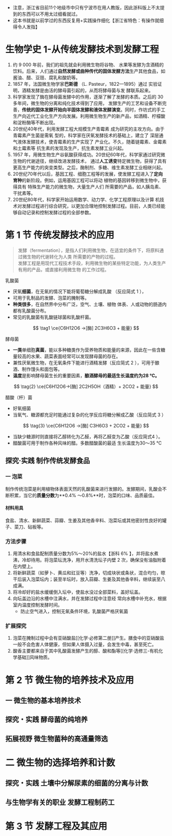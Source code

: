 - 注意，浙江省目前11个地级市中只有宁波市在用人教版，因此浙科版上不太提到的东西可以不用太过细看就过。
- 这本书就是以前学过的东西反复用+实践操作细化【浙江省特色：有操作就细得令人发指】
# 生物学史 1-从传统发酵技术到发酵工程
1. 约 9 000 年前，我们的祖先就会利用微生物将谷物、 水果等发酵为含酒精的饮料。后来，人们通过**自然发酵或曲种传代的固体发酵方法**生产其他食品，如 酱油、醋、豆豉、腐乳和酸奶等。
2. 1857 年，法国微生物学家**巴斯德** （L. Pasteur，1822—1895）通过 实验证明，酒精发酵是由活的酵母菌引起的，从而将酵母菌与发 酵联系起来。
3. 科学家发现了酶在酵母菌发酵中的作用，逐渐了解了发酵的本质。之后的 30 多年间，微生物的分离和纯化技术得到了应用， 发酵生产的工艺和设备不断完善，**传统的固体发酵开始向半固体发酵和液体发酵演变**。同时，作坊式的手工生产向近代工业化生产方向发展。利用微生物生产的新产品，如酒精、柠檬酸和淀粉酶等不断出现。
4. 20世纪40年代，利用发酵工程大规模生产青霉素 成为研究的主攻方向。由于青霉素产生菌是需氧 型的，科学家在厌氧发酵技术的基础上，建立了 深层通气液体发酵技术，使青霉素的生产实现了 产业化。不久，随着链霉素、金霉素和土霉素等 抗生素的发现及生产，抗生素发酵工业兴起。
5. 1957 年，用微生物生产谷氨酸获得成功。20世纪60年代，科学家通过研究微生物的代谢途径，继续改进发酵技术， 通过**人工诱变**特定微生物，获得了具有 更高生产能力的突变类型。之后，酶制剂、多糖、维生素发酵工业相继兴起。
6. 20世纪70年代以后，基因工程、细胞工程等的发展，使发酵工程进入了**定向育种**的新阶段。例如，运用基因工程可以将动 植物的基因转移到微生物中，获得具有 特殊生产能力的微生物，大量生产人们 所需要的产品，如人胰岛素、干扰素等。
7. 20世纪80年代，科学家开始运用数学、动力学、化学工程原理以及计算 机技术对发酵过程进行综合研究，以更加合理地控制发酵过程。目前，人类已经能够自动记录和控制发酵过程的全部参数。
# 第 1 节 传统发酵技术的应用
> 发酵（fermentation），是指人们利用微生物，在适宜的条件下，将原料通过微生物的代谢转化为人类 所需要的产物的过程。  
> 发酵工程是用现代工程技术手段，利用微生物的某些特定功能，为人类生产有用的产品，或直接利用微生物 的工作过程。

乳酸菌
- 厌氧**细菌**，在无氧的情况下能将葡萄糖分解成乳酸 （反应简式 1 ），
- 可用于乳制品的发酵、泡菜的腌制等。
- **种类很多**，在自然界中分布广泛，空气、土壤、植物 体表、人或动物的肠道内都有乳酸菌分布。
- 常见的乳酸菌有乳酸链球菌和乳酸杆菌。



$$
\tag1 \ce{C6H12O6 ->[酶] 2C3H6O3 + 能量}
$$

酵母菌
- **一类**单细胞**真菌**，能以多种糖类作为营养物质和能量的来源，因此在一些含糖量较高的水果、蔬菜表面经常可以发现酵母菌的存在。
- 兼性厌氧微生物，在无氧条件下能进行酒精发酵（反应简式 2 ），可用于酿酒、制作馒头和面包等。
- **温度**是影响酵母菌生长的重要因素，**酿酒酵母的最适生长温度约为28 ℃。**

$$
\tag{2}  \ce{C6H12O6->[酶]  2C2H5OH（酒精）+ 2CO2 + 能量}
$$

醋酸（杆）菌
- 好氧细菌
- 当氧气、糖源都充足时能通过复杂的化学反应将糖分解成乙酸（反应简式 3 ）

$$
\tag{3} \ce{C6H12O6 ->[酶] C3H6O3 + 2CO2 + 能量}
$$

- 当缺少糖源时则直接将乙醇转化为乙醛，再将乙醛变为乙酸（反应简式4 ）。
- 醋酸菌可用于制作各种风味的醋。多数醋酸菌的最适
生长温度为30〜35 ℃
## 探究·实践 制作传统发酵食品
### 一 泡菜
制作传统泡菜是利用植物体表面天然的乳酸菌来进行发酵的。发酵期间，乳酸会不断积累，当它的**质量分数**为**0.4% 〜0.8%**时，泡菜的口味、品质最佳。

#### 材料用具
食盐、清水、新鲜蔬菜、蒜瓣、生姜及其他香辛料、泡菜坛或其他密封性良好的罐子、菜刀、砧板等。
### 方法步骤
1. 用清水和食盐配制质量分数为5%〜20%的盐水【浙科 6% 】，并将盐水煮沸，冷却待用。将泡菜坛洗净，用开水清洗坛子内壁 2 次，确保没有油脂附着在内壁上。
2. 将新鲜蔬菜（如萝卜、黄瓜和豇豆等）洗净，切成块状或条状，混合均匀，晾干后装入泡菜坛内；装至半坛时，放入蒜瓣、生姜及其他香辛料，继续装至八成满。
3. 将冷却好的盐水缓缓倒入坛中，使盐水没过全部菜料，盖好坛盖。
4. 向坛盖边沿的水槽中注满水，并在发酵过程中注意经
常向水槽中补充水，根据室内温度控制发酵时间。
    - 防止空气进入，控制无氧条件环境，乳酸菌严格厌氧菌
### 扩展探究
1. 泡菜在腌制过程中会有亚硝酸盐[[化学·必修第二册]]产生。膳食中的亚硝酸盐一般不会危害人体健康，但如果人体摄入过量，会发生中毒，甚至死亡。
2. 酸香主要都来自于其中乳酸菌发酵产生的醇、酸和酯等[[化学·选修三-有机化学基础]]风味物质。

# 第 2 节 微生物的培养技术及应用
## 一 微生物的基本培养技术
## 探究・实践 酵母菌的纯培养
## 拓展视野 微生物菌种的高通量筛选
# 二 微生物的选择培养和计数
## 探究・实践 土壤中分解尿素的细菌的分离与计数
## 与生物学有关的职业 发酵工程制药工

# 第 3 节 发酵工程及其应用
